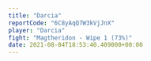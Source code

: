 ```yaml
---
title: "Darcia"
reportCode: "6C8yAqQ7W3kVjJnX"
player: "Darcia"
fight: "Magtheridon - Wipe 1 (73%)"
date: 2021-08-04T18:53:40.409000+00:00
---
```

